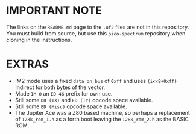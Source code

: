IMPORTANT NOTE
=

The links on the `README.md` page to the `.uf2` files are not in this repository. You must build from source,
but use this `pico-spectrum` repository when cloning in the instructions.

EXTRAS
=

  * IM2 mode uses a fixed `data_on_bus` of `0xff` and uses `(i<<8+0xff)` Indirect for both bytes of the vector.
  * Made `IM 0` an `ED 46` prefix for own use.
  * Still some `DD (IX)` and `FD (IY)` opcode space available.
  * Still some `ED (Misc)` opcode space available.
  * The Jupiter Ace was a Z80 based machine, so perhaps a replacement of `128k_rom_1.h` as a forth boot leaving the `128k_rom_2.h` as the BASIC ROM.

